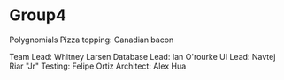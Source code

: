 # Group4
Polygnomials
Pizza topping: Canadian bacon

Team Lead: Whitney Larsen
Database Lead: Ian O'rourke
UI Lead: Navtej Riar "Jr"
Testing: Felipe Ortiz
Architect: Alex Hua
